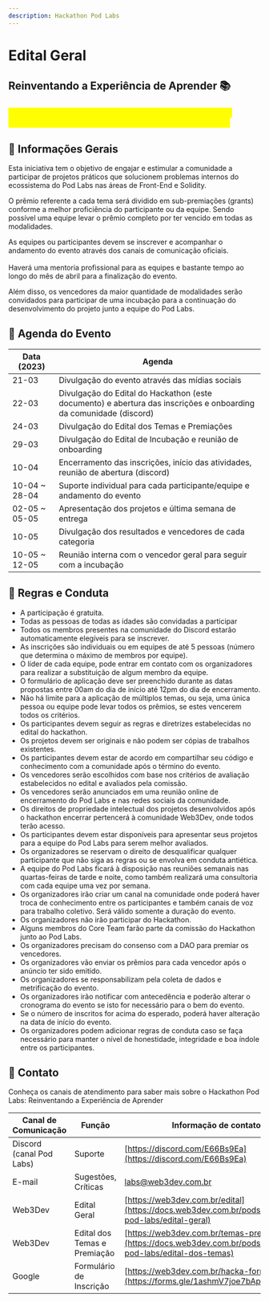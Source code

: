 ```yaml
---
description: Hackathon Pod Labs
---
```


# Edital Geral

## Reinventando a Experiência de Aprender 📚

### <mark style="color:yellow;">Participe do evento, conecte-se, evolua, reinvente a sua capacidade de aprender tecnologias de última geração!</mark>

## 🎯 Informações Gerais

Esta iniciativa tem o objetivo de engajar e estimular a comunidade a participar de projetos práticos que solucionem problemas internos do ecossistema do Pod Labs nas áreas de Front-End e Solidity.

O prêmio referente a cada tema será dividido em sub-premiações (grants) conforme a melhor proficiência do participante ou da equipe. Sendo possível uma equipe levar o prêmio completo por ter vencido em todas as modalidades.

As equipes ou participantes devem se inscrever e acompanhar o andamento do evento através dos canais de comunicação oficiais.\
\
Haverá uma mentoria profissional para as equipes e bastante tempo ao longo do mês de abril para a finalização do evento.

Além disso, os vencedores da maior quantidade de modalidades serão convidados para participar de uma incubação para a continuação do desenvolvimento do projeto junto a equipe do Pod Labs.

## 📅   Agenda do Evento

| Data (2023)    | Agenda                                                                                                            |
| -------------- | ----------------------------------------------------------------------------------------------------------------- |
| 21-03          | Divulgação do evento através das mídias sociais                                                                   |
| 22-03          | Divulgação do Edital do Hackathon (este documento) e abertura das inscrições e onboarding da comunidade (discord) |
| 24-03          | Divulgação do Edital dos Temas e Premiações                                                                       |
| 29-03          | Divulgação do Edital de Incubação e reunião de onboarding                                                         |
| 10-04          | Encerramento das inscrições, início das atividades, reunião de abertura (discord)                                 |
| 10-04 \~ 28-04 | Suporte individual para cada participante/equipe e andamento do evento                                            |
| 02-05 \~ 05-05 | Apresentação dos projetos e última semana de entrega                                                              |
| 10-05          | Divulgação dos resultados e vencedores de cada categoria                                                          |
| 10-05 \~ 12-05 | Reunião interna com o vencedor geral para seguir com a incubação                                                  |

## 📜 Regras e Conduta

* A participação é gratuita.
* Todas as pessoas de todas as idades são convidadas a participar
* Todos os membros presentes na comunidade do Discord estarão automaticamente elegíveis para se inscrever.
* As inscrições são individuais ou em equipes de até 5 pessoas (número que determina o máximo de membros por equipe).
* O líder de cada equipe, pode entrar em contato com os organizadores para realizar a substituição de algum membro da equipe.
* O formulário de aplicação deve ser preenchido durante as datas propostas entre 00am do dia de início até 12pm do dia de encerramento.
* Não há limite para a  aplicação de múltiplos temas, ou seja, uma única pessoa ou equipe pode levar todos os prêmios, se estes vencerem todos os critérios.
* Os participantes devem seguir as regras e diretrizes estabelecidas no edital do hackathon.
* Os projetos devem ser originais e não podem ser cópias de trabalhos existentes.
* Os participantes devem estar de acordo em compartilhar seu código e conhecimento com a comunidade após o término do evento.
* Os vencedores serão escolhidos com base nos critérios de avaliação estabelecidos no edital e avaliados pela comissão.
* Os vencedores serão anunciados em uma reunião online de encerramento do Pod Labs e nas redes sociais da comunidade.
* Os direitos de propriedade intelectual dos projetos desenvolvidos após o hackathon encerrar pertencerá à comunidade Web3Dev, onde todos terão acesso.
* Os participantes devem estar disponíveis para apresentar seus projetos para a equipe do Pod Labs para serem melhor avaliados.
* Os organizadores se reservam o direito de desqualificar qualquer participante que não siga as regras ou se envolva em conduta antiética.
* A equipe do Pod Labs ficará à disposição nas reuniões semanais nas quartas-feiras de tarde e noite, como também realizará uma consultoria com cada equipe uma vez por semana.
* Os organizadores irão criar um canal na comunidade onde poderá haver troca de conhecimento entre os participantes e também canais de voz para trabalho coletivo. Será válido somente a duração do evento.
* Os organizadores não irão participar do Hackathon.
* Alguns membros do Core Team farão parte da comissão do Hackathon junto ao Pod Labs.
* Os organizadores precisam do consenso com a DAO para premiar os vencedores.
* Os organizadores vão enviar os prêmios para cada vencedor após o anúncio ter sido emitido.
* Os organizadores se responsabilizam pela coleta de dados e metrificação do evento.
* Os organizadores irão notificar com antecedência e poderão alterar o cronograma do evento se isto for necessário para o bem do evento.
* Se o número de inscritos for acima do esperado, poderá haver alteração na data de início do evento.
* Os organizadores podem adicionar regras de conduta caso se faça necessário para manter o nível de honestidade, integridade e boa índole entre os participantes.

## 📩  Contato

Conheça os canais de atendimento para saber mais sobre o Hackathon Pod Labs: Reinventando a Experiência de Aprender

| Canal de Comunicação     | Função                       | Informação de contato                                                                                        |
| ------------------------ | ---------------------------- | ------------------------------------------------------------------------------------------------------------ |
| Discord (canal Pod Labs) | Suporte                      | [https://discord.com/E66Bs9Ea](https://discord.com/E66Bs9Ea)                                                 |
| E-mail                   | Sugestões, Críticas          | [labs@web3dev.com.br](mailto:labs@web3dev.com.br)                                                            |
| Web3Dev                  | Edital Geral                 | [https://web3dev.com.br/edital](https://docs.web3dev.com.br/pods/hackathon-pod-labs/edital-geral)            |
| Web3Dev                  | Edital dos Temas e Premiação | [https://web3dev.com.br/temas-premios](https://docs.web3dev.com.br/pods/hackathon-pod-labs/edital-dos-temas) |
| Google                   | Formulário de Inscrição      | [https://web3dev.com.br/hacka-form](https://forms.gle/1ashmV7joe7bApzXA)                                     |
